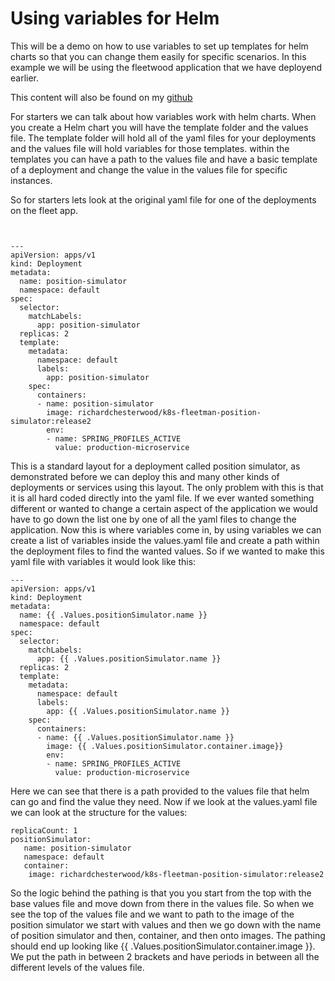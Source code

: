 <!--
layout: page
title: "Using Variables for Helm Charts"
permalink: /https://courier-bot-coder.github.io/can.github.io/helm-variables
-->

# Using variables for Helm

This will be a demo on how to use variables to set up templates for helm charts so that you can change them easily for specific scenarios. In this example we will be using the fleetwood application that we have deployend earlier.

This content will also be found on my [github](https://github.com/courier-bot-coder/helm-variables)

For starters we can talk about how variables work with helm charts. When you create a Helm chart you will have the template folder and the values file. The template folder will hold all of the yaml files for your deployments and the values file will hold variables for those templates. within the templates you can have a path to the values file and have a basic template of a deployment and change the value in the values file for specific instances.

So for starters lets look at the original yaml file for one of the deployments on the fleet app.

```


---
apiVersion: apps/v1
kind: Deployment
metadata:
  name: position-simulator
  namespace: default
spec:
  selector:
    matchLabels:
      app: position-simulator
  replicas: 2
  template:
    metadata:
      namespace: default
      labels:
        app: position-simulator
    spec:
      containers:
      - name: position-simulator
        image: richardchesterwood/k8s-fleetman-position-simulator:release2
        env:
        - name: SPRING_PROFILES_ACTIVE
          value: production-microservice
```
This is a standard layout for a deployment called position simulator, as demonstrated before we can deploy this and many other kinds of deployments or services using this layout. The only problem with this is that it is all hard coded directly into the yaml file. If we ever wanted something different or wanted to change a certain aspect of the application we would have to go down the list one by one of all the yaml files to change the application. Now this is where variables come in, by using variables we can create a list of variables inside the values.yaml file and create a path within the deployment files to find the wanted values. So if we wanted to make this yaml file with variables it would look like this:
```
---
apiVersion: apps/v1
kind: Deployment
metadata:
  name: {{ .Values.positionSimulator.name }}
  namespace: default
spec:
  selector:
    matchLabels:
      app: {{ .Values.positionSimulator.name }}
  replicas: 2
  template:
    metadata:
      namespace: default
      labels:
        app: {{ .Values.positionSimulator.name }}
    spec:
      containers:
      - name: {{ .Values.positionSimulator.name }}
        image: {{ .Values.positionSimulator.container.image}}
        env:
        - name: SPRING_PROFILES_ACTIVE
          value: production-microservice
```

Here we can see that there is a path provided to the values file that helm can go and find the value they need. Now if we look at the values.yaml file we can look at the structure for the values:

```
replicaCount: 1
positionSimulator:
   name: position-simulator
   namespace: default
   container: 
    image: richardchesterwood/k8s-fleetman-position-simulator:release2
```

So the logic behind the pathing is that you you start from the top with the base values file and move down from there in  the values file. So when we see the top of the values file and we want to path to the image of the position simulator we start with values and then we go down with the name of position simulator and then, container, and then onto images.
The pathing should end up looking like {{ .Values.positionSimulator.container.image }}. We put the path in between 2 brackets and have periods in between all the different levels of the values file.
